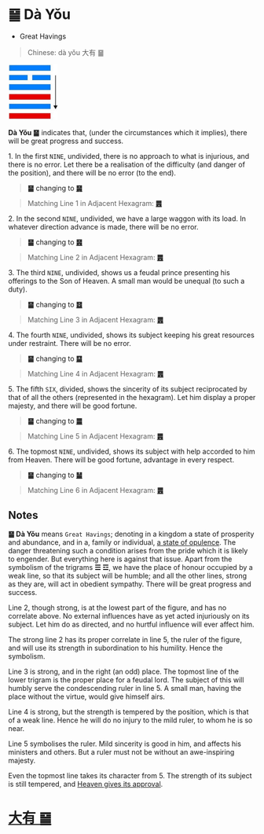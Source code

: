 # ䷍ Dà Yǒu

* Great Havings

> Chinese: dà yǒu 大有 ䷍

<a id="p-88"/>

<img src="../shapes/14.10.png" width="101" alt="大有">

**Dà Yǒu ䷍** indicates that, (under the circumstances which it implies), there will be great progress and success.

1.<a id="14.1"/> In the first `NINE`, undivided, there is no approach to what is injurious, and there is no error. Let there be a realisation of the difficulty (and danger of the position), and there will be no error (to the end).

> **䷍** changing to [**䷱**](e9bc8eding.md)

> Matching Line 1 in Adjacent Hexagram: [**䷌**](e5908ce4babatongren.md#13.1)

2.<a id="14.2"/> In the second `NINE`, undivided, we have a large waggon with its load. In whatever direction advance is made, there will be no error.

> **䷍** changing to [**䷝**](e7a6bbli.md)

> Matching Line 2 in Adjacent Hexagram: [**䷌**](e5908ce4babatongren.md#13.2)

3.<a id="14.3"/> The third `NINE`, undivided, shows us a feudal prince presenting his offerings to the Son of Heaven. A small man would be unequal (to such a duty).

> **䷍** changing to [**䷥**](e79dbdkui.md)

> Matching Line 3 in Adjacent Hexagram: [**䷌**](e5908ce4babatongren.md#13.3)

4.<a id="14.4"/> The fourth `NINE`, undivided, shows its subject keeping his great resources under restraint. There will be no error.

> **䷍** changing to [**䷙**](e5a4a7e89384daxu.md)

> Matching Line 4 in Adjacent Hexagram: [**䷌**](e5908ce4babatongren.md#13.4)

5.<a id="14.5"/> The fifth `SIX`, divided, shows the sincerity of its subject reciprocated by that of all the others (represented in the hexagram). Let him display a proper majesty, and there will be good fortune.

> **䷍** changing to [**䷀**](e4b9beqian.md)

> Matching Line 5 in Adjacent Hexagram: [**䷌**](e5908ce4babatongren.md#13.5)

6.<a id="14.6"/> The topmost `NINE`, undivided, shows its subject with help accorded to him from Heaven. There will be good fortune, advantage in every respect.

> **䷍** changing to [**䷡**](e5a4a7e5a3aedazhuang.md)

> Matching Line 6 in Adjacent Hexagram: [**䷌**](e5908ce4babatongren.md#13.6)

## Notes

**䷍ Dà Yǒu** means `Great Havings`; denoting in a kingdom a state of prosperity and abundance, and in a, family or individual, [a state of opulence](e8b0a6qian.md#p-89). The danger threatening such a condition arises from the pride which it is likely to engender. But everything here is against that issue. Apart from the symbolism of the trigrams **☰ ☲**, we have the place of honour occupied by a weak line, so that its subject will be humble; and all the other lines, strong as they are, will act in obedient sympathy. There will be great progress and success.

Line 2, though strong, is at the lowest part of the figure, and has no correlate above. No external influences have as yet acted injuriously on its subject. Let him do as directed, and no hurtful influence will ever affect him.

The strong line 2 has its proper correlate in line 5, the ruler of the figure, and will use its strength in subordination to his humility. Hence the symbolism.

Line 3 is strong, and in the right (an odd) place. The topmost line of the lower trigram is the proper place for a feudal lord. The subject of this will humbly serve the condescending ruler in line 5. A small man, having the place without the virtue, would give himself airs.

Line 4 is strong, but the strength is tempered by the position, which is that of a weak line. Hence he will do no injury to the mild ruler, to whom he is so near.

Line 5 symbolises the ruler. Mild sincerity is good in him, and affects his ministers and others. But a ruler must not be without an awe-inspiring majesty.

Even the topmost line takes its character from 5. The strength of its subject is still tempered, and [Heaven gives its approval](https://ctext.org/dictionary.pl?if=en&id=25260).

# [大有 ䷍](e5a4a7e69c89dayou_cn.md)
